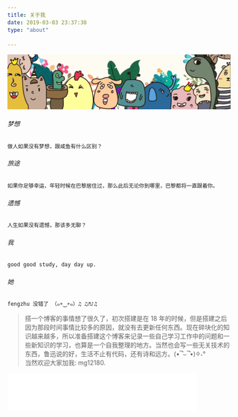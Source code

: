 ```yaml
---
title: 关于我
date: 2019-03-03 23:37:38
type: "about"

---
```

![dream](/about/index/aboutme.png)

###### 梦想

``` md
做人如果没有梦想，跟咸鱼有什么区别？
```

###### 旅途

``` md
如果你足够幸运，年轻时候在巴黎居住过，那么此后无论你到哪里，巴黎都将一直跟着你。
```

###### 遗憾

```md
人生如果没有遗憾，那该多无聊？
```

###### 我

``` md
good good study, day day up.
```

###### 她

``` md
fengzhu 没错了 （๑￫‿ฺ￩๑）♫ ♫♬♪♫  
```

> 搭一个博客的事情想了很久了，初次搭建是在 18 年的时候，但是搭建之后因为那段时间事情比较多的原因，就没有去更新任何东西。现在碎块化的知识越来越多，所以准备搭建这个博客来记录一些自己学习工作中的问题和一些新知识的学习，也算是一个自我整理的地方。当然也会写一些无关技术的东西，鲁迅说的好，生活不止有代码，还有诗和远方。(•‾̑⌣‾̑•)✧˖°  
当然欢迎大家加我: mg12180.

<iframe frameborder="no" border="0" marginwidth="0" marginheight="0" width=430 height=86 src="//music.163.com/outchain/player?type=2&id=31445772&auto=0&height=66"></iframe>